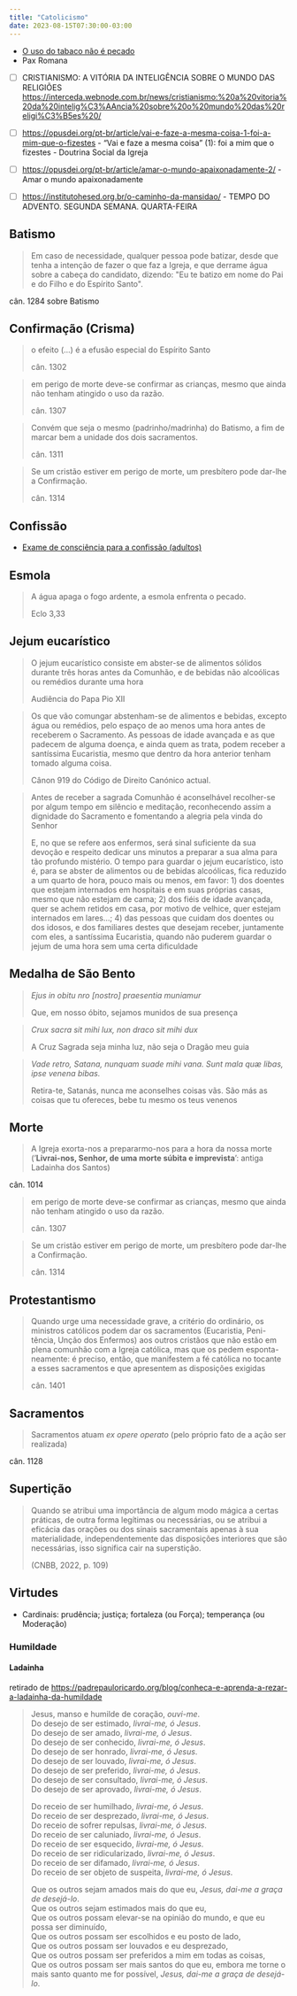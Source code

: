 ```yaml
---
title: "Catolicismo"
date: 2023-08-15T07:30:00-03:00
---
```

 - [O uso do tabaco não é pecado](https://www.veritatis.com.br/o-uso-do-tabaco-nao-e-pecado/)
- Pax Romana
- [ ] CRISTIANISMO: A VITÓRIA DA INTELIGÊNCIA SOBRE O MUNDO DAS RELIGIÕES https://interceda.webnode.com.br/news/cristianismo:%20a%20vitoria%20da%20intelig%C3%AAncia%20sobre%20o%20mundo%20das%20religi%C3%B5es%20/
- [ ] https://opusdei.org/pt-br/article/vai-e-faze-a-mesma-coisa-1-foi-a-mim-que-o-fizestes - “Vai e faze a mesma coisa” (1): foi a mim que o fizestes - Doutrina Social da Igreja
- [ ] https://opusdei.org/pt-br/article/amar-o-mundo-apaixonadamente-2/ - Amar o mundo apaixonadamente
- [ ] https://institutohesed.org.br/o-caminho-da-mansidao/ - TEMPO DO ADVENTO. SEGUNDA SEMANA. QUARTA-FEIRA


## Batismo
> Em caso de necessidade, qualquer pessoa pode batizar, desde que tenha a intenção de fazer o que faz a Igreja, e que derrame água sobre a cabeça do candidato, dizendo: "Eu te batizo em nome do Pai e do Filho e do Espírito Santo".
>  
  cân. 1284 sobre Batismo


## Confirmação (Crisma)
> o efeito (...) é a efusão especial do Espírito Santo
> 
> cân. 1302

> em perigo de morte deve-se confirmar as crianças, mesmo que ainda não tenham atingido o uso da razão.
> 
> cân. 1307

  > Convém que seja o mesmo (padrinho/madrinha) do Batismo, a fim de marcar bem a unidade dos dois sacramentos.
  >   
  > cân. 1311
  
> Se um cristão estiver em perigo de morte, um presbítero pode dar-lhe a Confirmação.
>
> cân. 1314
  
  

## Confissão
- [Exame de consciência para a confissão (adultos)](https://opusdei.org/pt-br/article/exame-de-consciencia-para-a-confissao-adultos/)


## Esmola
> A água apaga o fogo ardente, a esmola enfrenta o pecado.
> 
> Eclo 3,33


## Jejum eucarístico
> O jejum eucarístico consiste em abster-se de alimentos sólidos durante três horas antes da Comunhão, e de bebidas não alcoólicas ou remédios durante uma hora
> 
> Audiência do Papa Pio XII

> Os que vão comungar abstenham-se de alimentos e bebidas, excepto água ou remédios, pelo espaço de ao menos uma hora antes de receberem o Sacramento. As pessoas de idade avançada e as que padecem de alguma doença, e ainda quem as trata, podem receber a santíssima Eucaristia, mesmo que dentro da hora anterior tenham tomado alguma coisa.
> 
> Cânon 919 do Código de Direito Canónico actual.   

> Antes de receber a sagrada Comunhão é aconselhável recolher-se por algum tempo em silêncio e meditação, reconhecendo assim a dignidade do Sacramento e fomentando a alegria pela vinda do Senhor
> 
> E, no que se refere aos enfermos, será sinal suficiente da sua devoção e respeito dedicar uns minutos a preparar a sua alma para tão profundo mistério. O tempo para guardar o jejum eucarístico, isto é, para se abster de alimentos ou de bebidas alcoólicas, fica reduzido a um quarto de hora, pouco mais ou menos, em favor: 1) dos doentes que estejam internados em hospitais e em suas próprias casas, mesmo que não estejam de cama; 2) dos fiéis de idade avançada, quer se achem retidos em casa, por motivo de velhice, quer estejam internados em lares...; 4) das pessoas que cuidam dos doentes ou dos idosos, e dos familiares destes que desejam receber, juntamente com eles, a santíssima Eucaristia, quando não puderem guardar o jejum de uma hora sem uma certa dificuldade


## Medalha de São Bento
> *Ejus in obitu nro [nostro] praesentia muniamur*
> 
> Que, em nosso óbito, sejamos munidos de sua presença

> *Crux sacra sit mihi lux, non draco sit mihi dux*
>
> A Cruz Sagrada seja minha luz, não seja o Dragão meu guia

> *Vade retro, Satana, nunquam suade mihi vana. Sunt mala quæ libas, ipse venena bibas.*
> 
> Retira-te, Satanás, nunca me aconselhes coisas vãs. São más as coisas que tu ofereces, bebe tu mesmo os teus venenos


## Morte
> A Igreja exorta-nos a prepararmo-nos para a hora da nossa morte (’**Livrai-nos, Senhor, de uma morte súbita e imprevista**’: antiga Ladainha dos Santos)
>   
  cân. 1014

> em perigo de morte deve-se confirmar as crianças, mesmo que ainda não tenham atingido o uso da razão.
> 
> cân. 1307

> Se um cristão estiver em perigo de morte, um presbítero pode dar-lhe a Confirmação.
>
> cân. 1314 


## Protestantismo
> Quando urge uma necessidade grave, a critério do ordinário, os ministros católicos podem dar os sacramentos (Eucaristia, Peni-tência, Unção dos Enfermos) aos outros cristãos que não estão em plena comunhão com a Igreja católica, mas que os pedem esponta-neamente: é preciso, então, que manifestem a fé católica no tocante a esses sacramentos e que apresentem as disposições exigidas
> 
> cân. 1401

## Sacramentos
> Sacramentos atuam _ex opere operato_ (pelo próprio fato de a ação ser realizada)
>   
  cân. 1128


## Supertição
> Quando se atribui uma importância de algum modo mágica a certas práticas, de outra forma legítimas ou necessárias, ou se atribui a eficácia das orações ou dos sinais sacramentais apenas à sua materialidade, independentemente das disposições interiores que são necessárias, isso significa cair na superstição.
> 
> (CNBB, 2022, p. 109)


## Virtudes
- Cardinais: prudência; justiça; fortaleza (ou Força); temperança (ou Moderação)

### Humildade
#### Ladainha
retirado de https://padrepauloricardo.org/blog/conheca-e-aprenda-a-rezar-a-ladainha-da-humildade

> Jesus, manso e humilde de coração, _ouvi-me_.  
> Do desejo de ser estimado, _livrai-me, ó Jesus_.  
> Do desejo de ser amado, _livrai-me, ó Jesus_.  
> Do desejo de ser conhecido, _livrai-me, ó Jesus_.  
> Do desejo de ser honrado, _livrai-me, ó Jesus_.  
> Do desejo de ser louvado, _livrai-me, ó Jesus_.  
> Do desejo de ser preferido, _livrai-me, ó Jesus_.  
> Do desejo de ser consultado, _livrai-me, ó Jesus_.  
> Do desejo de ser aprovado, _livrai-me, ó Jesus_.  
>   
> Do receio de ser humilhado, _livrai-me, ó Jesus_.  
> Do receio de ser desprezado, _livrai-me, ó Jesus_.  
> Do receio de sofrer repulsas, _livrai-me, ó Jesus_.  
> Do receio de ser caluniado, _livrai-me, ó Jesus_.  
> Do receio de ser esquecido, _livrai-me, ó Jesus_.  
> Do receio de ser ridicularizado, _livrai-me, ó Jesus_.  
> Do receio de ser difamado, _livrai-me, ó Jesus_.  
> Do receio de ser objeto de suspeita, _livrai-me, ó Jesus_.  
>   
> Que os outros sejam amados mais do que eu, _Jesus, dai-me a graça de desejá-lo_.  
> Que os outros sejam estimados mais do que eu,  
> Que os outros possam elevar-se na opinião do mundo, e que eu possa ser diminuído,  
> Que os outros possam ser escolhidos e eu posto de lado,  
> Que os outros possam ser louvados e eu desprezado,  
> Que os outros possam ser preferidos a mim em todas as coisas,  
> Que os outros possam ser mais santos do que eu, embora me torne o mais santo quanto me for possível, _Jesus, dai-me a graça de desejá-lo_.